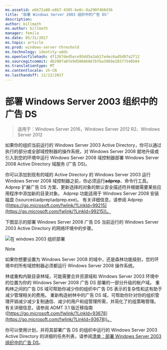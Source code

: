 ```yaml
---
ms.assetid: e6b72a80-e8b7-4305-be0c-0a290f468d36
title: "部署 Windows Server 2003 组织中的广告 DS"
description: 
author: billmath
ms.author: billmath
manager: femila
ms.date: 05/31/2017
ms.topic: article
ms.prod: windows-server-threshold
ms.technology: identity-adds
ms.openlocfilehash: df1267ded5ece95dd5a3ab17e4ec6ad5d87a2f12
ms.sourcegitcommit: db290fa07e9d50686667bfba3969e20377548504
ms.translationtype: MT
ms.contentlocale: zh-CN
ms.lasthandoff: 12/12/2017
---
```

# <a name="deploying-ad-ds-in-a-windows-server-2003-organization"></a>部署 Windows Server 2003 组织中的广告 DS

>适用于：Windows Server 2016，Windows Server 2012 R2、Windows Server 2012

如果你的组织当前运行的 Windows Server 2003 Active Directory，你可以通过执行的部分或全部域控制器的操作系统，对 Windows Server 2008 就地升级或引入到您的环境中运行 Windows Server 2008 域控制器部署 Windows Server 2008 Active Directory 域服务 (广告 DS)。  
  
你可以添加到现有的域的 Active Directory 的 Windows Server 2003 运行 Windows Server 2008 域控制器之前，你必须运行**adprep**、命令行工具。 Adprep 扩展广告 DS 方案、更新选择的对象的默认安全描述符并根据需要某些应用程序中添加新的目录对象。 Adprep 功能适用于 Windows Server 2008 安装磁盘 (\sources\adprep\adprep.exe)。 有关详细信息，请参阅 Adprep ([https://go.microsoft.com/fwlink/?LinkId=99215](https://go.microsoft.com/fwlink/?LinkId=99215))。  
  
下图显示的部署 Windows Server 2008 广告 DS 当前运行的 Windows Server 2003 Active Directory 的网络环境中的步骤。  
  
![在 windows 2003 组织部署](media/Deploying-AD-DS-in-a-Windows-Server-2003-Organization/900c4eee-1119-4a9a-9310-755597428b71.gif)  
  
> [!NOTE]  
> 如果你想要设置为 Windows Server 2008 的域中，还是森林功能级别，您的环境中的所有域控制器必须都运行 Windows Server 2008 操作系统。  
  
林或重构内联目录林域，可能需要合并资源域和 Windows Server 2003 环境中的位置为你的 Windows Server 2008 广告 DS 部署的一部分升级的帐户域。 重构林之间的广告 DS 域可帮助你减少你的组织中广告 DS 表示的复杂性和这有助于减少管理相关的费用。 重新构造树林中的广告 DS 域，可帮助你针对你的组织管理开销减少减少复制通信、减少的用户和组管理所需，并简化了的组策略管理。 有关详细信息，请参阅 ADMT 3.1 版迁移指南 ([https://go.microsoft.com/fwlink/?LinkId=93678](https://go.microsoft.com/fwlink/?LinkId=93678))。  
  
你可以使用计划，并将其部署广告 DS 的组织中运行的 Windows Server 2003 Active Directory 的详细的任务列表，请参阅[清单：部署 Windows Server 2003 组织中的广告 DS](https://technet.microsoft.com/library/cc771407.aspx)。  
  


